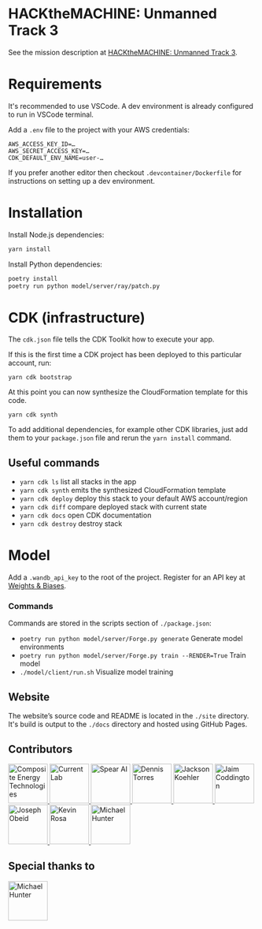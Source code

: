 # HACKtheMACHINE: Unmanned Track 3

See the mission description at [HACKtheMACHINE: Unmanned Track 3](https://www.hackthemachine.ai/track3).

# Requirements

It's recommended to use VSCode. A dev environment is already configured to run in VSCode terminal.

Add a `.env` file to the project with your AWS credentials:

```env
AWS_ACCESS_KEY_ID=…
AWS_SECRET_ACCESS_KEY=…
CDK_DEFAULT_ENV_NAME=user-…
```

If you prefer another editor then checkout `.devcontainer/Dockerfile` for instructions on setting up a dev environment.

# Installation

Install Node.js dependencies:

```sh
yarn install
```

Install Python dependencies:

```sh
poetry install
poetry run python model/server/ray/patch.py
```

# CDK (infrastructure)

The `cdk.json` file tells the CDK Toolkit how to execute your app.

If this is the first time a CDK project has been deployed to this particular account, run:

```
yarn cdk bootstrap
```

At this point you can now synthesize the CloudFormation template for this code.

```
yarn cdk synth
```

To add additional dependencies, for example other CDK libraries, just add
them to your `package.json` file and rerun the `yarn install` command.

## Useful commands

- `yarn cdk ls`          list all stacks in the app
- `yarn cdk synth`       emits the synthesized CloudFormation template
- `yarn cdk deploy`      deploy this stack to your default AWS account/region
- `yarn cdk diff`        compare deployed stack with current state
- `yarn cdk docs`        open CDK documentation
- `yarn cdk destroy`     destroy stack

# Model

Add a `.wandb_api_key` to the root of the project.
Register for an API key at [Weights & Biases](https://wandb.ai/site).

### Commands

Commands are stored in the scripts section of `./package.json`:

- `poetry run python model/server/Forge.py generate` Generate model environments
- `poetry run python model/server/Forge.py train --RENDER=True` Train model
- `./model/client/run.sh` Visualize model training

## Website

The website’s source code and README is located in the `./site` directory.
It's build is output to the `./docs` directory and hosted using GitHub Pages.

## Contributors

<a href="https://www.compositeenergytechnologies.com/">
  <img src="" title="Composite Energy Technologies" width="80" height="80">
</a>

<a href="https://www.current-lab.com">
  <img src="https://i.imgur.com/shj7hNd.png" title="Current Lab" width="80" height="80">
</a>

<a href="https://github.com/spear-ai">
  <img src="https://avatars.githubusercontent.com/u/89326455" title="Spear AI" width="80" height="80">
</a>

<a href="https://github.com/psirenny">
  <img src="https://avatars.githubusercontent.com/u/463178" title="Dennis Torres" width="80" height="80">
</a>

<a href="https://github.com/captainjackcity">
  <img src="https://avatars.githubusercontent.com/u/32316343" title="Jackson Koehler" width="80" height="80">
</a>

<a href="https://github.com/JaimCoddington">
  <img src="https://avatars.githubusercontent.com/u/94637237" title="Jaim Coddington" width="80" height="80">
</a>

<a href="https://github.com/jobeid1">
  <img src="https://avatars.githubusercontent.com/u/80070004" title="Joseph Obeid" width="80" height="80">
</a>

<a href="https://github.com/kevinrosa">
  <img src="https://avatars.githubusercontent.com/u/13137098" title="Kevin Rosa" width="80" height="80">
</a>

<a href="https://github.com/mike-spear">
  <img src="https://avatars.githubusercontent.com/u/89326447" title="Michael Hunter" width="80" height="80">
</a>

## Special thanks to

<a href="https://github.com/aws">
  <img src="https://avatars.githubusercontent.com/u/2232217" title="Michael Hunter" width="80" height="80">
</a>
